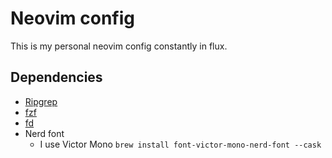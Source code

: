 # Neovim config

This is my personal neovim config constantly in flux.

## Dependencies

- [Ripgrep](https://github.com/BurntSushi/ripgrep)
- [fzf](https://github.com/junegunn/fzf)
- [fd](https://github.com/sharkdp/fd)
- Nerd font
  - I use Victor Mono `brew install font-victor-mono-nerd-font --cask`
